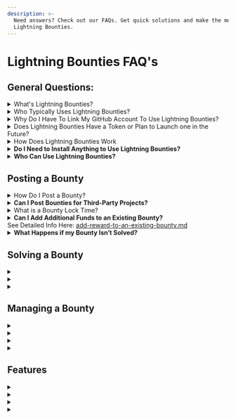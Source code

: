 ```yaml
---
description: >-
  Need answers? Check out our FAQs. Get quick solutions and make the most of our
  Lightning Bounties.
---
```


# Lightning Bounties FAQ's

## General Questions:

<details>

<summary>What's Lightning Bounties?</summary>

Lightning Bounties is a Bitcoin-powered bug bounty platform that seamlessly integrates with GitHub’s familiar workflows, allowing developers to earn Bitcoin for fixing bugs and contributing to open-source projects.

Getting started is simple—no installations or complicated setups required. Just visit [**app.lightningbounties.com**](https://app.lightningbounties.com/), log in with your GitHub account, and you’re ready to post or solve bounties instantly. Lightning Bounties makes it easy for anyone to contribute their skills, support open-source innovation, and get rewarded in Bitcoin.&#x20;

</details>

<details>

<summary>Who Typically Uses Lightning Bounties?</summary>

Lightning Bounties caters to two primary groups: <mark style="background-color:orange;">developers</mark> and <mark style="background-color:green;">organizations</mark>.

<mark style="background-color:orange;">**Developers**</mark> can showcase their skills, earn Bitcoin, and contribute to the growth of open-source technology.

<mark style="background-color:green;">**Organizations**</mark> can tap into a talented pool of developers to improve the quality and security of their software projects.

</details>

<details>

<summary>Why Do I Have To Link My GitHub Account To Use Lightning Bounties?</summary>

See [github-auth-and-lightning-bounties.md](../getting-started/first-time-onboarding/github-auth-and-lightning-bounties.md "mention")for More Detailed info:

**TLDR**: _Linking your GitHub account streamlines bug hunting, promotes collaboration, and ensures proper reward distribution._

</details>

<details>

<summary>Does Lightning Bounties Have a Token or Plan to Launch one in the Future?</summary>

Nope. Bitcoin is the best currency for Lightning Bounties because it’s decentralized, secure, and globally accessible. It aligns with our ethos of empowering developers without relying on speculative tokens.

</details>

<details>

<summary>How Does Lightning Bounties Work</summary>

Users post bounties for GitHub issues, developers solve them, and once a pull request is merged, the contributor is instantly rewarded in Bitcoin via the Lightning Network.

</details>

<details>

<summary><strong>Do I Need to Install Anything to Use Lightning Bounties?</strong></summary>

No installations are required. Simply log in with your GitHub account to get started.

</details>

<details>

<summary><strong>Who Can Use Lightning Bounties?</strong></summary>

Anyone with a GitHub account can use Lightning Bounties to post or solve bounties—no restrictions based on location or experience level.

</details>

## Posting a Bounty

<details>

<summary>How Do I Post a Bounty?</summary>

See Detailed Guide Here: [posting-a-bounty](../getting-started/posting-a-bounty/ "mention")

**TLDR**: _Log in with your GitHub account, copy-paste the issue URL, set a reward amount in Bitcoin, and post it in just a few clic&#x6B;_&#x73;.

</details>

<details>

<summary><strong>Can I Post Bounties for Third-Party Projects?</strong></summary>

Yes! You can post bounties for any open-source project on GitHub, even if you’re not the project owner.

</details>

<details>

<summary>What is a Bounty Lock Time?</summary>

See Detailed Info Here: [issue-lock-time.md](../getting-started/manging-your-bounty/issue-lock-time.md "mention")

**TLDR:** _A lock time guarantees that the reward remains available for a set period (e.g., two weeks) while developers work on solving the iss&#x75;_&#x65;.

</details>

<details>

<summary><strong>Can I Add Additional Funds to an Existing Bounty?</strong><br>See Detailed Info Here: <a data-mention href="../getting-started/manging-your-bounty/add-reward-to-an-existing-bounty.md">add-reward-to-an-existing-bounty.md</a></summary>

**TLDR:** _Yes, you can increase the reward for an open bounty at any time by adding more sats (Bitcoin micropayments)._

</details>

<details>

<summary><strong>What Happens if my Bounty Isn’t Solved?</strong></summary>

If no one solves your issue, you can manually expire the bounty after the lock time ends and reclaim your funds.

</details>



## Solving a Bounty

<details>

<summary></summary>



</details>

<details>

<summary></summary>



</details>

<details>

<summary></summary>



</details>



## Managing a Bounty

<details>

<summary></summary>



</details>

<details>

<summary></summary>



</details>

<details>

<summary></summary>



</details>

<details>

<summary></summary>



</details>



## Features

<details>

<summary></summary>



</details>

<details>

<summary></summary>



</details>

<details>

<summary></summary>



</details>

<details>

<summary></summary>



</details>











